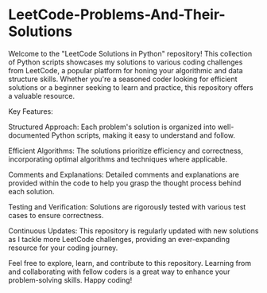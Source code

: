 # LeetCode-Problems-And-Their-Solutions
Welcome to the "LeetCode Solutions in Python" repository! This collection of Python scripts showcases my solutions to various coding challenges from LeetCode, a popular platform for honing your algorithmic and data structure skills. Whether you're a seasoned coder looking for efficient solutions or a beginner seeking to learn and practice, this repository offers a valuable resource.

Key Features:

Structured Approach: Each problem's solution is organized into well-documented Python scripts, making it easy to understand and follow.

Efficient Algorithms: The solutions prioritize efficiency and correctness, incorporating optimal algorithms and techniques where applicable.

Comments and Explanations: Detailed comments and explanations are provided within the code to help you grasp the thought process behind each solution.

Testing and Verification: Solutions are rigorously tested with various test cases to ensure correctness.

Continuous Updates: This repository is regularly updated with new solutions as I tackle more LeetCode challenges, providing an ever-expanding resource for your coding journey.

Feel free to explore, learn, and contribute to this repository. Learning from and collaborating with fellow coders is a great way to enhance your problem-solving skills. Happy coding!
